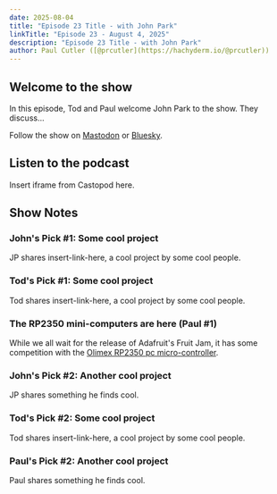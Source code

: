 ```yaml
---
date: 2025-08-04
title: "Episode 23 Title - with John Park"
linkTitle: "Episode 23 - August 4, 2025"
description: "Episode 23 Title - with John Park"
author: Paul Cutler ([@prcutler](https://hachyderm.io/@prcutler))
---
```


## Welcome to the show

In this episode, Tod and Paul welcome John Park to the show.  They discuss...

Follow the show on [Mastodon](https://www.circuitpythonshow.com/@thebootloader/follow) or [Bluesky](https://bsky.app/profile/thebootloader.net).

## Listen to the podcast

Insert iframe from Castopod here.

## Show Notes

### John's Pick #1: Some cool project
JP shares insert-link-here, a cool project by some cool people.

### Tod's Pick #1: Some cool project
Tod shares insert-link-here, a cool project by some cool people.

### The RP2350 mini-computers are here (Paul #1)
While we all wait for the release of Adafruit's Fruit Jam, it has some competition with the [Olimex RP2350 pc micro-controller](https://www.olimex.com/Products/RaspberryPi/PICO/RP2350pc/open-source-hardware).

### John's Pick #2: Another cool project
JP shares something he finds cool.

### Tod's Pick #2: Some cool project
Tod shares insert-link-here, a cool project by some cool people.

### Paul's Pick #2: Another cool project
Paul shares something he finds cool.

